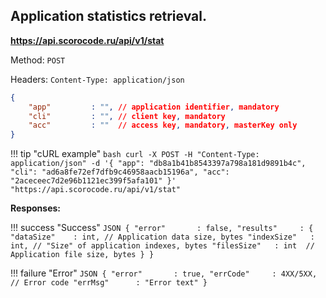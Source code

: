 ## Application statistics retrieval.

**https://api.scorocode.ru/api/v1/stat**

Method: `POST`

Headers: `Content-Type: application/json`

```JSON
{
    "app"         : "", // application identifier, mandatory
    "cli"         : "", // client key, mandatory
    "acc"         : ""  // access key, mandatory, masterKey only
}
```

!!! tip "cURL example"
    ```bash
    curl -X POST -H "Content-Type: application/json" -d '{
        "app": "db8a1b41b8543397a798a181d9891b4c",
        "cli": "ad6a8fe72ef7dfb9c46958aacb15196a",
        "acc": "2aceceec7d2e96b1121ec399f5afa101"
    }' "https://api.scorocode.ru/api/v1/stat"
    ```

**Responses:**

!!! success "Success"
    ```JSON
    {
        "error"       : false,
        "results"     : {
            "dataSize"    : int, // Application data size, bytes
            "indexSize"   : int, // "Size" of application indexes, bytes
            "filesSize"   : int  // Application file size, bytes
        }
    }
    ```

!!! failure "Error"
    ```JSON
    {
        "error"       : true,
        "errCode"     : 4XX/5XX, // Error code
        "errMsg"      : "Error text"
    }
    ```
